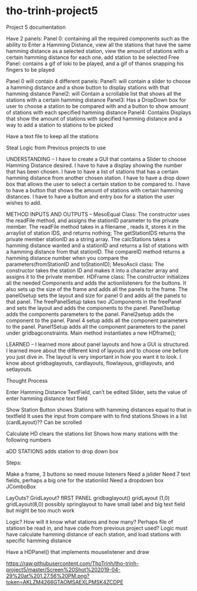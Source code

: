 # tho-trinh-project5

Project 5 documentation

Have 2 panels:
Panel 0: containing all the required components such as the ability to Enter a Hamming Distance, view all the stations that have the same hamming distance as a selected station, view the amount of stations with a certain hamming distance for each one, add station to be selected
Free Panel: contains a gif of loki to be played, and a gif of thanos snapping his fingers to be played

Panel 0 will contain 4 different panels:
Panel1: will contain a slider to choose a hamming distance and a show button to display stations with that hamming distance
Panel2: will Contain a scrollable list that shows all the stations with a certain hamming distance
Panel3: Has a DropDown box for user to choose a station to be compared with and a button to show amount of stations with each specified hamming distance
Panel4: Contains Displays that show the amount of stations with specified hamming distance and a way to add a station to stations to be picked

Have a text file to keep all the stations

Steal Logic from Previous projects to use

UNDERSTANDING – 
I have to create a GUI that contains a Slider to choose Hamming Distance desired. I have to have a display showing the number that has been chosen. I have to have a list of stations that has a certain hamming distance from another chosen station. I have to have a drop down box that allows the user to select a certain station to be compared to. I have to have a button that shows the amount of stations with certain hamming distances. I have to have a button and entry box for a station the user wishes to add.

METHOD INPUTS AND OUTPUTS – 
MesoEqual Class:
The constructor uses the readFile method, and assigns the stationID parameter to the private member. The readFile method takes in a filename , reads it, stores it in the arraylist of station IDS, and returns nothing; The getStationIDS returns the private member stationID as a string array. The calcStations takes a hamming distance wanted and a stationID and returns a list of stations with a hamming distance from that stationID. The compareID method returns a hamming distance number when you compare the parameters(fromStationID and toStationID); 
MesoAscii class:
The constructor takes the station ID and makes it into a character array and assigns it to the private member. 
HDFrame class:
The constructor initializes all the needed Components and adds the actionlisteners for the buttons. It also sets up the size of the frame and adds all the panels to the frame. The panel0setup sets the layout and size for panel 0 and adds all the panels to that panel. The freePanelSetup takes two JComponents in the freePanel and sets the layout and adds the components to the panel. Panel3setup adds the components parameters to the panel. Panel2setup adds the component to the panel. Panel 4 setup adds all the component parameters to the panel. Panel1Setup adds all the component parameters to the panel under gridbagconstraints. Main method instantiates a new HDframe();

LEARNED –
I learned more about panel layouts and how a GUI is structured. I learned more about the different kind of layouts and to choose one before you just dive in. The layout is very important in how you want it to look. I know about gridbaglayouts, cardlayouts, flowlayous, gridlayouts, and setlayouts.


Thought Process 




Enter Hamming Distance TextField, can’t be edited
Slider, sets the value of enter hamming distance text field

Show Station Button shows Stations with hamming distances equal to that in textfield
It uses the input from compare with to find stations
Shows in a list (cardLayout)?? Can be scrolled

Calculate HD clears the stations list
Shows how many stations with the following numbers

aDD STATIONS adds station to drop down box

Steps:

Make a frame,
3 buttons so need mouse listeners
Need a jslider
Need 7 text fields, perhaps a big one for the stationlist
Need a dropdown box JComboBox

LayOuts?
GridLayout? 
fIRST PANEL gridbaglayout()
gridLayout (1,0)
gridLayout(8,0)
possibly springlayout to have small label and big text field but might be too much work

Logic?
How will it know what stations and how many?
Perhaps file of statiosn be read in, and have code from previous project used?
Logic must have calculate hamming distance of each station, and load stations with specific hamming distance

Have a HDPanel() that implements mouselistener and draw

https://raw.githubusercontent.com/ThoTrinh/tho-trinh-project5/master/Screen%20Shot%202019-04-29%20at%201.27.56%20PM.png?token=AKLZM4266GTAOMSAEXLPMSK4ZCDPE 
